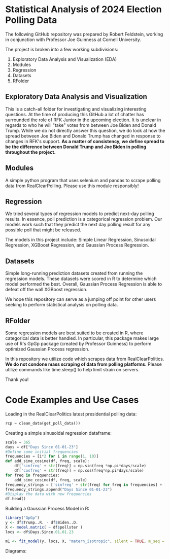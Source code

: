 # Statistical Analysis of 2024 Election Polling Data

The following GitHub repository was prepared by Robert Feldstein, working in conjunction with Professor Joe Guinness at Cornell University. 

The project is broken into a few working subdivisions:

1. Exploratory Data Analysis and Visualization (EDA)
2. Modules
3. Regression
4. Datasets
5. RFolder

## Exploratory Data Analysis and Visualization

This is a catch-all folder for investigating and visualizing interesting questions. At the time of producing this GitHub a lot of chatter has surrounded the role of RFK Junior in the upcoming election. It is unclear in regards to who he will "take" votes from between Joe Biden and Donald Trump. While we do not directly answer this question, we do look at how the spread between Joe Biden and Donald Trump has changed in response to changes in RFK's support. **As a matter of consistency, we define spread to be the difference between Donald Trump and Joe Biden in polling throughout the project.**

## Modules

A simple python program that uses selenium and pandas to scrape polling data from RealClearPolling. Please use this module responsibly!

## Regression

We tried several types of regression models to predict next-day polling results. In essence, poll prediction is a categorical regression problem. Our models work such that they predict the next day polling result for any possible poll that might be released. 

The models in this project include: Simple Linear Regression, Sinusoidal Regression, XGBoost Regression, and Gaussian Process Regression. 

## Datasets

Simple long-running prediction datasets created from running the regression models. These datasets were scored in R to determine which model performed the best. Overall, Gaussian Process Regression is able to defeat off the wall XGBoost regression. 

We hope this repository can serve as a jumping off point for other users seeking to perform statistical analysis on polling data. 

## RFolder 

Some regression models are best suited to be created in R, where categorical data is better handled. In particular, this package makes large use of R's GpGp package (created by Professor Guinness) to perform optimized Gaussian Process regression. 

In this repository we utilize code which scrapes data from RealClearPolitics. **We do not condone mass scraping of data from polling platforms.** Please utilize commands like time.sleep() to help limit strain on servers.

Thank you!

# Code Examples and Use Cases

Loading in the RealClearPolitics latest presidential polling data: 

```python
rcp = clean_data(get_poll_data())
```

Creating a simple sinusoidal regression dataframe: 

```python
scale = 365
days = df["Days Since 01-01-23"]
#Define some initial frequencies
frequencies = [i*2 for i in range(1, 10)]
def add_sine_cosine(df, freq, scale):
    df['sinfreq' + str(freq)] = np.sin(freq *np.pi*days/scale)
    df['cosfreq' + str(freq)] = np.cos(freq*np.pi*days/scale)
for freq in frequencies:
    add_sine_cosine(df, freq, scale)
frequency_strings = ['sinfreq' + str(freq) for freq in frequencies] + ['cosfreq' + str(freq) for freq in frequencies]
frequency_strings.append("Days Since 01-01-23")
#Display the data with new frequencies
df.head()
```

Building a Gaussian Process Model in R:
```R
library("GpGp")
y <- df$Trump..R. - df$Biden..D.
X <- model.matrix( ~ df$pollster )
locs <- df$Days.Since.01.01.23

m1 <- fit_model(y, locs, X, "matern_isotropic", silent = TRUE, m_seq = 50)
```

Diagrams: 




